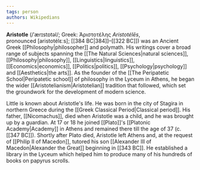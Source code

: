 ```yaml
---
tags: person
authors: Wikipedians
---
```


**Aristotle** (/ˈærɪstɒtəl/; Greek: Ἀριστοτέλης _Aristotélēs_, pronounced \[aristotélɛːs]; [[384 BC|384]]–[[322 BC]]) was an Ancient Greek [[Philosophy|philosopher]] and polymath. His writings cover a broad range of subjects spanning the [[The Natural Sciences|natural sciences]], [[Philosophy|philosophy]], [[Linguistics|linguistics]], [[Economics|economics]], [[Politics|politics]], [[Psychology|psychology]] and [[Aesthetics|the arts]]. As the founder of the [[The Peripatetic School|Peripatetic school]] of philosophy in the Lyceum in Athens, he began the wider [[Aristotelianism|Aristotelian]] tradition that followed, which set the groundwork for the development of modern science.

Little is known about Aristotle's life. He was born in the city of Stagira in northern Greece during the [[Greek Classical Period|Classical period]]. His father, [[Nicomachus]], died when Aristotle was a child, and he was brought up by a guardian. At 17 or 18 he joined [[Plato]]'s [[Platonic Academy|Academy]] in Athens and remained there till the age of 37 (c. [[347 BC]]). Shortly after Plato died, Aristotle left Athens and, at the request of [[Philip II of Macedon]], tutored his son [[Alexander III of Macedon|Alexander the Great]] beginning in [[343 BC]]. He established a library in the Lyceum which helped him to produce many of his hundreds of books on papyrus scrolls.